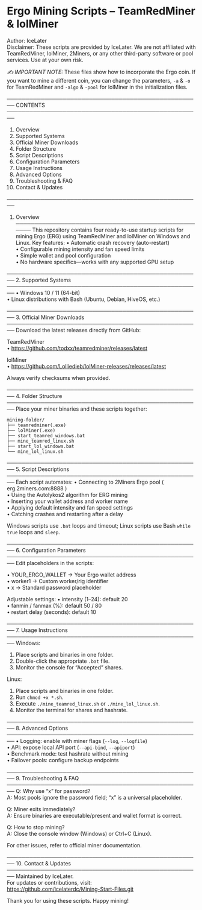 Ergo Mining Scripts – TeamRedMiner & lolMiner
=============================================

Author: IceLater  
Disclaimer: These scripts are provided by IceLater. We are not affiliated with TeamRedMiner, lolMiner, 2Miners, or any other third-party software or pool services. Use at your own risk.

*✍️ IMPORTANT NOTE:* These files show how to incorporate the Ergo coin. If you want to mine a different coin, you can change the parameters, `-a` & `-o` for TeamRedMiner and `-algo` & `-pool` for lolMiner in the initialization files.

────────────────────────────────────────────────────
CONTENTS
────────────────────────────────────────────────────
1. Overview  
2. Supported Systems  
3. Official Miner Downloads  
4. Folder Structure  
5. Script Descriptions  
6. Configuration Parameters  
7. Usage Instructions  
8. Advanced Options  
9. Troubleshooting & FAQ  
10. Contact & Updates

────────────────────────────────────────────────────
1. Overview
────────────────────────────────────────────────────
This repository contains four ready-to-use startup scripts for mining Ergo (ERG) using TeamRedMiner and lolMiner on Windows and Linux. Key features:
  • Automatic crash recovery (auto-restart)  
  • Configurable mining intensity and fan speed limits  
  • Simple wallet and pool configuration  
  • No hardware specifics—works with any supported GPU setup

────────────────────────────────────────────────────
2. Supported Systems
────────────────────────────────────────────────────
• Windows 10 / 11 (64-bit)  
• Linux distributions with Bash (Ubuntu, Debian, HiveOS, etc.)

────────────────────────────────────────────────────
3. Official Miner Downloads
────────────────────────────────────────────────────
Download the latest releases directly from GitHub:

TeamRedMiner  
  • https://github.com/todxx/teamredminer/releases/latest  

lolMiner  
  • https://github.com/Lolliedieb/lolMiner-releases/releases/latest  

Always verify checksums when provided.

────────────────────────────────────────────────────
4. Folder Structure
────────────────────────────────────────────────────
Place your miner binaries and these scripts together:

    mining-folder/  
    ├── teamredminer(.exe)  
    ├── lolMiner(.exe)  
    ├── start_teamred_windows.bat  
    ├── mine_teamred_linux.sh  
    ├── start_lol_windows.bat  
    └── mine_lol_linux.sh  

────────────────────────────────────────────────────
5. Script Descriptions
────────────────────────────────────────────────────
Each script automates:
  • Connecting to 2Miners Ergo pool ( erg.2miners.com:8888 )  
  • Using the Autolykos2 algorithm for ERG mining  
  • Inserting your wallet address and worker name  
  • Applying default intensity and fan speed settings  
  • Catching crashes and restarting after a delay

Windows scripts use `.bat` loops and timeout; Linux scripts use Bash `while true` loops and `sleep`.

────────────────────────────────────────────────────
6. Configuration Parameters
────────────────────────────────────────────────────
Edit placeholders in the scripts:

• YOUR_ERGO_WALLET → Your Ergo wallet address  
• worker1         → Custom worker/rig identifier  
• x               → Standard password placeholder  

Adjustable settings:
  • intensity (1–24): default 20  
  • fanmin / fanmax (%): default 50 / 80  
  • restart delay (seconds): default 10  

────────────────────────────────────────────────────
7. Usage Instructions
────────────────────────────────────────────────────
Windows:
  1. Place scripts and binaries in one folder.  
  2. Double-click the appropriate `.bat` file.  
  3. Monitor the console for “Accepted” shares.

Linux:
  1. Place scripts and binaries in one folder.  
  2. Run `chmod +x *.sh`.  
  3. Execute `./mine_teamred_linux.sh` or `./mine_lol_linux.sh`.  
  4. Monitor the terminal for shares and hashrate.

────────────────────────────────────────────────────
8. Advanced Options
────────────────────────────────────────────────────
• Logging: enable with miner flags (`--log`, `--logfile`)  
• API: expose local API port (`--api-bind`, `--apiport`)  
• Benchmark mode: test hashrate without mining  
• Failover pools: configure backup endpoints  

────────────────────────────────────────────────────
9. Troubleshooting & FAQ
────────────────────────────────────────────────────
Q: Why use “x” for password?  
A: Most pools ignore the password field; “x” is a universal placeholder.

Q: Miner exits immediately?  
A: Ensure binaries are executable/present and wallet format is correct.

Q: How to stop mining?  
A: Close the console window (Windows) or Ctrl+C (Linux).

For other issues, refer to official miner documentation.

────────────────────────────────────────────────────
10. Contact & Updates
────────────────────────────────────────────────────
Maintained by IceLater.  
For updates or contributions, visit:  
https://github.com/icelaterdc/Mining-Start-Files.git

Thank you for using these scripts. Happy mining!
